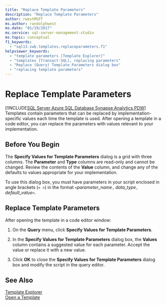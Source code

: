 ```yaml
---
title: "Replace Template Parameters"
description: "Replace Template Parameters"
author: rwestMSFT
ms.author: randolphwest
ms.date: "01/19/2017"
ms.service: sql-server-management-studio
ms.topic: conceptual
f1_keywords:
  - "sql13.swb.templates.replaceparameters.f1"
helpviewer_keywords:
  - "template parameters [Template Explorer]"
  - "templates [Transact-SQL], replacing parameters"
  - "Replace (Query) Template Parameters dialog box"
  - "replacing template parameters"
---
```

# Replace Template Parameters
[!INCLUDE[SQL Server Azure SQL Database Synapse Analytics PDW](../includes/applies-to-version/sql-asdb-asdbmi-asa-pdw.md)]
Templates contain parameters that can be replaced by implementation-specific values each time the template is used. After opening a template in a code editor, you can replace the parameters with values relevant to your implementation.  
  
## Before You Begin  
The **Specify Values for Template Parameters** dialog is a grid with three columns. The **Parameter** and **Type** columns are read-only and cannot be changed. Review the contents of the **Value** column, and change any of the defaults to values appropriate for your implementation.  
  
To use this dialog box, you must have parameters in your script enclosed in angle brackets (`< >`) in the format `<`*parameter_name*`,` *data_type*`,` *default_value*`>`.  
  
## Replace Template Parameters  
After opening the template in a code editor window:  
  
1.  On the **Query** menu, click **Specify Values for Template Parameters**.  
  
2.  In the **Specify Values for Template Parameters** dialog box, the **Values** column contains a suggested value for each parameter. Accept the value or replace it with a new value.  
  
3.  Click **OK** to close the **Specify Values for Template Parameters** dialog box and modify the script in the query editor.  
  
## See Also  
[Template Explorer](template-explorer.md)  
[Open a Template](open-a-template.md)  
  

